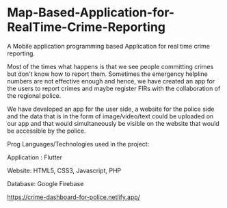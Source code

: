 # Map-Based-Application-for-RealTime-Crime-Reporting

A Mobile application programming based Application for real time crime reporting. 

Most of the times what happens is that we see people committing crimes but don't know how to report them. Sometimes the emergency helpline numbers are not effective enough and hence, we have created an app for the users to report crimes and maybe register FIRs with the collaboration of the regional police. 

We have developed an app for the user side, a website for the police side and the data that is in the form of image/video/text could be uploaded on our app and that would simultaneously be visible on the website that would be accessible by the police.

Prog Languages/Technologies used in the project: 

Application : Flutter

Website: HTML5, CSS3, Javascript, PHP

Database: Google Firebase

https://crime-dashboard-for-police.netlify.app/

